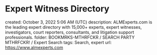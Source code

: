 # Expert Witness Directory

created: October 3, 2022 5:06 AM (UTC)
description: ALMExperts.com is the leading expert directory with 15,000+ experts, expert witnesses, investigators, court reporters, consultants, and litigation support professionals.
folder: BOOKMRKS-MTHRFCKR / SEARCH PARTY MTHRFCKR! / Expert Search
tags: Search, expert
url: https://www.almexperts.com
